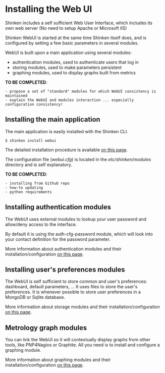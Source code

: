 # Installing the Web UI

Shinken includes a self sufficient Web User Interface, which includes its own web server (No need to setup Apache or Microsoft IIS)

Shinken WebUI is started at the same time Shinken itself does, and is configured by setting a few basic parameters in several modules.

WebUI is built upon a main application using several modules:
- authentication modules, used to authenticate users that log in
- storing modules, used to make parameters persistent
- graphing modules, used to display graphs built from metrics

**TO BE COMPLETED**:
```
- propose a set of "standard" modules for which WebUI consistency is maintained
- explain the WebUI and modules interaction ... especially configuration consistency!
```

## Installing the main application

The main application is easily installed with the Shinken CLI.
```
$ shinken install webui
```

The detailed installation procedure is available [on this page](https://github.com/shinken-monitoring/mod-webui/wiki/Installing-Shinken-WebUI).

The configuration file (*webui.cfg*) is located in the *etc/shinken/modules* directory and is self explanatory.

**TO BE COMPLETED**:
```
- installing from Github repo
- how-to updating
- python requirements
```


## Installing authentication modules

The WebUI uses external modules to lookup your user password and allow/deny access to the interface.

By default it is using the auth-cfg-password module, which will look into your contact definition for the password parameter. 

More information about authentication modules and their installation/configuration [on this page](https://github.com/shinken-monitoring/mod-webui/wiki/Installing-WebUI-authentication-modules).

## Installing user's preferences modules

The WebUI is self sufficient to store common and user's preferences: dashboard, default parameters, ... It uses files to store the user's preferences. It is whenever possible to store user preferences in a MongoDB or Sqlite database.

More information about storage modules and their installation/configuration [on this page](https://github.com/shinken-monitoring/mod-webui/wiki/Installing-WebUI-storage-modules).

## Metrology graph modules

You can link the WebUI so it will contextually display graphs from other tools, like PNP4Nagios or Graphite. All you need is to install and configure a graphing module.

More information about graphing modules and their installation/configuration [on this page](https://github.com/shinken-monitoring/mod-webui/wiki/Installing-WebUI-graph-modules).